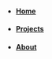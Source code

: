 <nav>
  <ul class="row mb-1 text-center text-xl-start">
    <li class="col-12 col-md col-xl-12">
      <h4>
        <a href="/">
          <i class="fa fa-fw fa-sm fa-home d-none d-sm-inline-block"></i>
          Home
        </a>
      </h4>
    </li>
    <li class="col-12 col-md col-xl-12">
      <h4>
        <a href="/projects">
          <i class="fa fa-fw fa-rocket d-none d-sm-inline-block"></i>
          Projects
        </a>
      </h4>
    </li>
    <li class="col-12 col-md col-xl-12">
      <h4>
        <a href="/about">
          <i class="fa fa-fw fa-question d-none d-sm-inline-block"></i>
          About
        </a>
      </h4>
    </li>
  </ul>
</nav>
